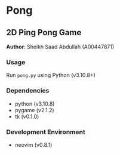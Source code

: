 # Pong

## 2D Ping Pong Game

**Author**: Sheikh Saad Abdullah (A00447871)

### Usage

Run `pong.py` using Python (v3.10.8+)

### Dependencies

-   python (v3.10.8)
-   pygame (v2.1.2)
-   tk (v0.1.0)

### Development Environment

-   neovim (v0.8.1)
